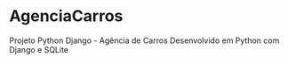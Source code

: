 # AgenciaCarros
Projeto Python Django - Agência de Carros
Desenvolvido em Python com Django e SQLite
